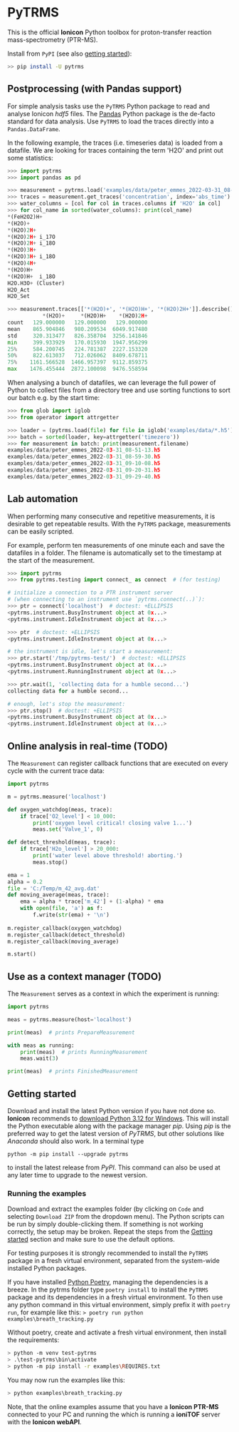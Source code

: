 # PyTRMS

This is the official **Ionicon** Python toolbox for proton-transfer reaction mass-spectrometry (PTR-MS). 
 
Install from `PyPI` (see also [getting started](https://github.com/ionicon-analytik/PyTRMS#getting-started)):
```bash
>> pip install -U pytrms
```
 

## Postprocessing (with Pandas support)

For simple analysis tasks use the `PyTRMS` Python package to read and analyse Ionicon
*hdf5* files. The [Pandas](https://pandas.pydata.org/pandas-docs/stable/index.html)
Python package is the de-facto standard for data analysis. Use `PyTRMS` to load the
traces directly into a `Pandas.DataFrame`.

In the following example, the traces (i.e. timeseries data) is loaded from a datafile. We are looking for traces containing the term 'H2O' and print out some statistics:

```python
>>> import pytrms
>>> import pandas as pd

>>> measurement = pytrms.load('examples/data/peter_emmes_2022-03-31_08-51-13.h5')
>>> traces = measurement.get_traces('concentration', index='abs_time')
>>> water_columns = [col for col in traces.columns if 'H2O' in col]
>>> for col_name in sorted(water_columns): print(col_name)
*(FeH2O2)H+
*(H2O)+
*(H2O)2H+
*(H2O)2H+ i_17O
*(H2O)2H+ i_18O
*(H2O)3H+
*(H2O)3H+ i_18O
*(H2O)4H+
*(H2O)H+
*(H2O)H+  i_18O
H2O.H3O+ (Cluster)
H2O_Act
H2O_Set

>>> measurement.traces[['*(H2O)+', '*(H2O)H+', '*(H2O)2H+']].describe()
           *(H2O)+     *(H2O)H+    *(H2O)2H+
count   129.000000   129.000000   129.000000
mean    865.904846   980.209534  6049.917480
std     320.313477   826.358704  3256.141846
min     399.933929   170.015930  1947.956299
25%     584.200745   224.781387  2227.153320
50%     822.613037   712.026062  8409.678711
75%    1161.566528  1466.957397  9112.859375
max    1476.455444  2872.100098  9476.558594

```

When analysing a bunch of datafiles, we can leverage the full power of Python to
collect files from a directory tree and use sorting functions to sort our batch e.g.
by the start time:

```python
>>> from glob import iglob
>>> from operator import attrgetter

>>> loader = (pytrms.load(file) for file in iglob('examples/data/*.h5'))
>>> batch = sorted(loader, key=attrgetter('timezero'))
>>> for measurement in batch: print(measurement.filename)
examples/data/peter_emmes_2022-03-31_08-51-13.h5
examples/data/peter_emmes_2022-03-31_08-59-30.h5
examples/data/peter_emmes_2022-03-31_09-10-08.h5
examples/data/peter_emmes_2022-03-31_09-20-31.h5
examples/data/peter_emmes_2022-03-31_09-29-40.h5

```

## Lab automation

When performing many consecutive and repetitive measurements, it is desirable to get
repeatable results. With the `PyTRMS` package, measurements can be easily scripted.

For example, perform ten measurements of one minute each and save the datafiles in a
folder. The filename is automatically set to the timestamp at the start of the
measurement.

```python
>>> import pytrms
>>> from pytrms.testing import connect_ as connect  # (for testing)

# initialize a connection to a PTR instrument server
# (when connecting to an instrument use `pytrms.connect(..)`):
>>> ptr = connect('localhost')  # doctest: +ELLIPSIS
<pytrms.instrument.BusyInstrument object at 0x...>
<pytrms.instrument.IdleInstrument object at 0x...>

>>> ptr  # doctest: +ELLIPSIS
<pytrms.instrument.IdleInstrument object at 0x...>

# the instrument is idle, let's start a measurement:
>>> ptr.start('/tmp/pytrms-test/')  # doctest: +ELLIPSIS
<pytrms.instrument.BusyInstrument object at 0x...>
<pytrms.instrument.RunningInstrument object at 0x...>

>>> ptr.wait(1, 'collecting data for a humble second...')
collecting data for a humble second...

# enough, let's stop the measurement:
>>> ptr.stop()  # doctest: +ELLIPSIS
<pytrms.instrument.BusyInstrument object at 0x...>
<pytrms.instrument.IdleInstrument object at 0x...>

```

## Online analysis in real-time (TODO)

The `Measurement` can register callback functions that are executed on every
cycle with the current trace data:

```python
import pytrms

m = pytrms.measure('localhost')

def oxygen_watchdog(meas, trace):
    if trace['O2_level'] < 10_000:
        print('oxygen level critical! closing valve 1...')
        meas.set('Valve_1', 0)

def detect_threshold(meas, trace):
    if trace['H2o_level'] > 20_000:
        print('water level above threshold! aborting.')
        meas.stop()

ema = 1
alpha = 0.2
file = 'C:/Temp/m_42_avg.dat'
def moving_average(meas, trace):
    ema = alpha * trace['m_42'] + (1-alpha) * ema
    with open(file, 'a') as f:
        f.write(str(ema) + '\n')
    
m.register_callback(oxygen_watchdog)
m.register_callback(detect_threshold)
m.register_callback(moving_average)

m.start()

```

## Use as a context manager (TODO)

The `Measurement` serves as a context in which the experiment is running:

```python
import pytrms

meas = pytrms.measure(host='localhost')

print(meas)  # prints PrepareMeasurement

with meas as running:
    print(meas)  # prints RunningMeasurement
    meas.wait(3)

print(meas)  # prints FinishedMeasurement
```

## Getting started

Download and install the latest Python version if you have not done so. **Ionicon**
recommends to [download Python 3.12 for Windows](https://www.python.org/ftp/python/3.12.6/python-3.12.6-amd64.exe).
This will install the Python executable along with the package manager *pip*. 
Using *pip* is the preferred way to get the latest version of *PyTRMS*, but other
solutions like *Anaconda* should also work. In a terminal type

```
python -m pip install --upgrade pytrms
```

to install the latest release from *PyPI*. This command can also be used at any later
time to upgrade to the newest version.


### Running the examples

Download and extract the examples folder (by clicking on `Code` and selecting
`Download ZIP` from the dropdown menu).
The Python scripts can be run by simply double-clicking them.
If something is not working correctly, the setup may be broken. 
Repeat the steps from the [Getting started](https://github.com/ionicon-analytik/PyTRMS#getting-started)
section and make sure to use the default options.

For testing purposes it is strongly recommended to install the `PyTRMS` package in a fresh
virtual environment, separated from the system-wide installed Python packages.

If you have installed [Python Poetry](https://python-poetry.org/docs/#osx--linux--bashonwindows-install-instructions), 
managing the dependencies is a breeze. In the pytrms folder type `poetry install` to
install the `PyTRMS` package and its dependencies in a fresh virtual environment. To then
use any python command in this virtual environment, simply prefix it with `poetry run`,
for example like this:
`> poetry run python examples\breath_tracking.py`

Without poetry, create and activate a fresh virtual environment, then install the
requirements:
```bash
> python -m venv test-pytrms
> .\test-pytrms\bin\activate
> python -m pip install -r examples\REQUIRES.txt
```

You may now run the examples like this:
```bash
> python examples\breath_tracking.py
```

Note, that the online examples assume that you have a **Ionicon PTR-MS** connected to
your PC and running the which is running a **ioniTOF** server with the **Ionicon webAPI**. 

